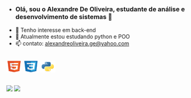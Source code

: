 - ### Olá, sou o Alexandre De Oliveira, estudante de análise e desenvolvimento de sistemas 👋 
- 👀 Tenho interesse em back-end
- 🌱 Atualmente estou estudando python e POO
- 📫 contato: alexandreoliveira.ge@yahoo.com


<div style="display: inline_block"><br>
  <img align="center" alt="-HTML" height="30" width="40" src="https://raw.githubusercontent.com/devicons/devicon/master/icons/html5/html5-original.svg">
  <img align="center" alt="-CSS" height="30" width="40" src="https://raw.githubusercontent.com/devicons/devicon/master/icons/css3/css3-original.svg">
  <img align="center" alt="-Python" height="30" width="40" src="https://raw.githubusercontent.com/devicons/devicon/master/icons/python/python-original.svg">
</div><br><br>
<div> 
  <a href="https://www.linkedin.com/in/alexandre-oliveira-a36919197/" target="_blank"><img src="https://img.shields.io/badge/-LinkedIn-%230077B5?style=for-the-badge&logo=linkedin&logoColor=white" target="_blank"></a>
  <a href="https://api.whatsapp.com/send?phone=5513997764766&text=Ol%C3%A1,%20tudo%20bem%20?%0Avim%20atrav%C3%A9s%20do%20link%20em%20seu%20github" target="_blank"><img src="https://img.shields.io/badge/WhatsApp-25D366?style=for-the-badge&logo=whatsapp&logoColor=white" target="_blank"></a> 
</div>

